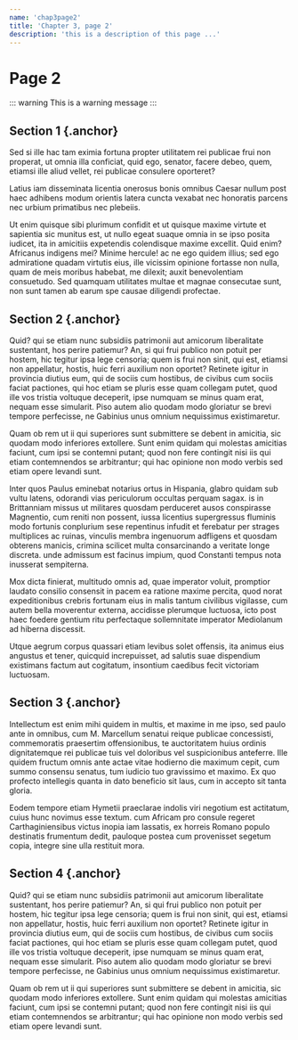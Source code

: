 ```yaml
---
name: 'chap3page2'
title: 'Chapter 3, page 2'
description: 'this is a description of this page ...'
---
```


# Page 2

::: warning
This is a warning message
:::


## Section 1 {.anchor}

Sed si ille hac tam eximia fortuna propter utilitatem rei publicae frui non properat, ut omnia illa conficiat, quid ego, senator, facere debeo, quem, etiamsi ille aliud vellet, rei publicae consulere oporteret?

Latius iam disseminata licentia onerosus bonis omnibus Caesar nullum post haec adhibens modum orientis latera cuncta vexabat nec honoratis parcens nec urbium primatibus nec plebeiis.

Ut enim quisque sibi plurimum confidit et ut quisque maxime virtute et sapientia sic munitus est, ut nullo egeat suaque omnia in se ipso posita iudicet, ita in amicitiis expetendis colendisque maxime excellit. Quid enim? Africanus indigens mei? Minime hercule! ac ne ego quidem illius; sed ego admiratione quadam virtutis eius, ille vicissim opinione fortasse non nulla, quam de meis moribus habebat, me dilexit; auxit benevolentiam consuetudo. Sed quamquam utilitates multae et magnae consecutae sunt, non sunt tamen ab earum spe causae diligendi profectae.


## Section 2 {.anchor}

Quid? qui se etiam nunc subsidiis patrimonii aut amicorum liberalitate sustentant, hos perire patiemur? An, si qui frui publico non potuit per hostem, hic tegitur ipsa lege censoria; quem is frui non sinit, qui est, etiamsi non appellatur, hostis, huic ferri auxilium non oportet? Retinete igitur in provincia diutius eum, qui de sociis cum hostibus, de civibus cum sociis faciat pactiones, qui hoc etiam se pluris esse quam collegam putet, quod ille vos tristia voltuque deceperit, ipse numquam se minus quam erat, nequam esse simularit. Piso autem alio quodam modo gloriatur se brevi tempore perfecisse, ne Gabinius unus omnium nequissimus existimaretur.

Quam ob rem ut ii qui superiores sunt submittere se debent in amicitia, sic quodam modo inferiores extollere. Sunt enim quidam qui molestas amicitias faciunt, cum ipsi se contemni putant; quod non fere contingit nisi iis qui etiam contemnendos se arbitrantur; qui hac opinione non modo verbis sed etiam opere levandi sunt.

Inter quos Paulus eminebat notarius ortus in Hispania, glabro quidam sub vultu latens, odorandi vias periculorum occultas perquam sagax. is in Brittanniam missus ut militares quosdam perduceret ausos conspirasse Magnentio, cum reniti non possent, iussa licentius supergressus fluminis modo fortunis conplurium sese repentinus infudit et ferebatur per strages multiplices ac ruinas, vinculis membra ingenuorum adfligens et quosdam obterens manicis, crimina scilicet multa consarcinando a veritate longe discreta. unde admissum est facinus impium, quod Constanti tempus nota inusserat sempiterna.

Mox dicta finierat, multitudo omnis ad, quae imperator voluit, promptior laudato consilio consensit in pacem ea ratione maxime percita, quod norat expeditionibus crebris fortunam eius in malis tantum civilibus vigilasse, cum autem bella moverentur externa, accidisse plerumque luctuosa, icto post haec foedere gentium ritu perfectaque sollemnitate imperator Mediolanum ad hiberna discessit.

Utque aegrum corpus quassari etiam levibus solet offensis, ita animus eius angustus et tener, quicquid increpuisset, ad salutis suae dispendium existimans factum aut cogitatum, insontium caedibus fecit victoriam luctuosam.


## Section 3 {.anchor}

Intellectum est enim mihi quidem in multis, et maxime in me ipso, sed paulo ante in omnibus, cum M. Marcellum senatui reique publicae concessisti, commemoratis praesertim offensionibus, te auctoritatem huius ordinis dignitatemque rei publicae tuis vel doloribus vel suspicionibus anteferre. Ille quidem fructum omnis ante actae vitae hodierno die maximum cepit, cum summo consensu senatus, tum iudicio tuo gravissimo et maximo. Ex quo profecto intellegis quanta in dato beneficio sit laus, cum in accepto sit tanta gloria.

Eodem tempore etiam Hymetii praeclarae indolis viri negotium est actitatum, cuius hunc novimus esse textum. cum Africam pro consule regeret Carthaginiensibus victus inopia iam lassatis, ex horreis Romano populo destinatis frumentum dedit, pauloque postea cum provenisset segetum copia, integre sine ulla restituit mora.


## Section 4 {.anchor}

Quid? qui se etiam nunc subsidiis patrimonii aut amicorum liberalitate sustentant, hos perire patiemur? An, si qui frui publico non potuit per hostem, hic tegitur ipsa lege censoria; quem is frui non sinit, qui est, etiamsi non appellatur, hostis, huic ferri auxilium non oportet? Retinete igitur in provincia diutius eum, qui de sociis cum hostibus, de civibus cum sociis faciat pactiones, qui hoc etiam se pluris esse quam collegam putet, quod ille vos tristia voltuque deceperit, ipse numquam se minus quam erat, nequam esse simularit. Piso autem alio quodam modo gloriatur se brevi tempore perfecisse, ne Gabinius unus omnium nequissimus existimaretur.

Quam ob rem ut ii qui superiores sunt submittere se debent in amicitia, sic quodam modo inferiores extollere. Sunt enim quidam qui molestas amicitias faciunt, cum ipsi se contemni putant; quod non fere contingit nisi iis qui etiam contemnendos se arbitrantur; qui hac opinione non modo verbis sed etiam opere levandi sunt.
